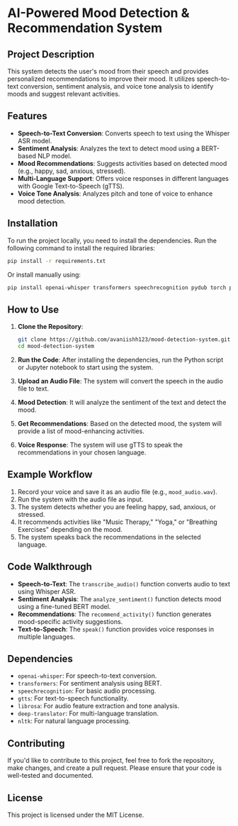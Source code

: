 # **AI-Powered Mood Detection & Recommendation System**

## **Project Description**
This system detects the user's mood from their speech and provides personalized recommendations to improve their mood. It utilizes speech-to-text conversion, sentiment analysis, and voice tone analysis to identify moods and suggest relevant activities.

## **Features**
- **Speech-to-Text Conversion**: Converts speech to text using the Whisper ASR model.
- **Sentiment Analysis**: Analyzes the text to detect mood using a BERT-based NLP model.
- **Mood Recommendations**: Suggests activities based on detected mood (e.g., happy, sad, anxious, stressed).
- **Multi-Language Support**: Offers voice responses in different languages with Google Text-to-Speech (gTTS).
- **Voice Tone Analysis**: Analyzes pitch and tone of voice to enhance mood detection.

## **Installation**
To run the project locally, you need to install the dependencies. Run the following command to install the required libraries:

```bash
pip install -r requirements.txt
```

Or install manually using:

```bash
pip install openai-whisper transformers speechrecognition pydub torch pandas scikit-learn gtts deep-translator librosa nltk matplotlib
```

## **How to Use**

1. **Clone the Repository**:
   ```bash
   git clone https://github.com/avaniishh123/mood-detection-system.git
   cd mood-detection-system
   ```

2. **Run the Code**: After installing the dependencies, run the Python script or Jupyter notebook to start using the system.
   
3. **Upload an Audio File**: The system will convert the speech in the audio file to text.

4. **Mood Detection**: It will analyze the sentiment of the text and detect the mood.

5. **Get Recommendations**: Based on the detected mood, the system will provide a list of mood-enhancing activities.

6. **Voice Response**: The system will use gTTS to speak the recommendations in your chosen language.

## **Example Workflow**

1. Record your voice and save it as an audio file (e.g., `mood_audio.wav`).
2. Run the system with the audio file as input.
3. The system detects whether you are feeling happy, sad, anxious, or stressed.
4. It recommends activities like "Music Therapy," "Yoga," or "Breathing Exercises" depending on the mood.
5. The system speaks back the recommendations in the selected language.

## **Code Walkthrough**
- **Speech-to-Text**: The `transcribe_audio()` function converts audio to text using Whisper ASR.
- **Sentiment Analysis**: The `analyze_sentiment()` function detects mood using a fine-tuned BERT model.
- **Recommendations**: The `recommend_activity()` function generates mood-specific activity suggestions.
- **Text-to-Speech**: The `speak()` function provides voice responses in multiple languages.

## **Dependencies**
- `openai-whisper`: For speech-to-text conversion.
- `transformers`: For sentiment analysis using BERT.
- `speechrecognition`: For basic audio processing.
- `gtts`: For text-to-speech functionality.
- `librosa`: For audio feature extraction and tone analysis.
- `deep-translator`: For multi-language translation.
- `nltk`: For natural language processing.

## **Contributing**
If you'd like to contribute to this project, feel free to fork the repository, make changes, and create a pull request. Please ensure that your code is well-tested and documented.

## **License**
This project is licensed under the MIT License.
